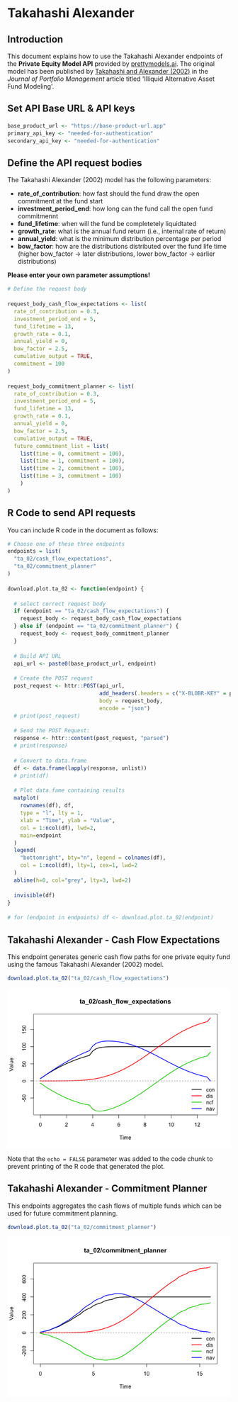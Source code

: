 Takahashi Alexander
================

Introduction
------------

This document explains how to use the Takahashi Alexander endpoints of the **Private Equity Model API** provided by [prettymodels.ai](https://prettymodels.ai). The original model has been published by [Takahashi and Alexander (2002)](https://doi.org/10.3905/jpm.2002.319836) in the *Journal of Portfolio Management* article titled 'Illiquid Alternative Asset Fund Modeling'.

Set API Base URL & API keys
---------------------------

``` r
base_product_url <- "https://base-product-url.app"
primary_api_key <- "needed-for-authentication"
secondary_api_key <- "needed-for-authentication"
```

Define the API request bodies
-----------------------------

The Takahashi Alexander (2002) model has the following parameters:

-   **rate\_of\_contribution**: how fast should the fund draw the open commitment at the fund start
-   **investment\_period\_end**: how long can the fund call the open fund commitmennt
-   **fund\_lifetime**: when will the fund be completetely liquidtated
-   **growth\_rate**: what is the annual fund return (i.e., internal rate of return)
-   **annual\_yield**: what is the minimum distribution percentage per period
-   **bow\_factor**: how are the distributions distributed over the fund life time (higher bow\_factor -&gt; later distributions, lower bow\_factor -&gt; earlier distributions)

**Please enter your own parameter assumptions!**

``` r
# Define the request body

request_body_cash_flow_expectations <- list(
  rate_of_contribution = 0.3,
  investment_period_end = 5,
  fund_lifetime = 13,
  growth_rate = 0.1,
  annual_yield = 0,
  bow_factor = 2.5,
  cumulative_output = TRUE,
  commitment = 100
)

request_body_commitment_planner <- list(
  rate_of_contribution = 0.3,
  investment_period_end = 5,
  fund_lifetime = 13,
  growth_rate = 0.1,
  annual_yield = 0,
  bow_factor = 2.5,
  cumulative_output = TRUE,
  future_commitment_list = list(
    list(time = 0, commitment = 100),
    list(time = 1, commitment = 100),
    list(time = 2, commitment = 100),
    list(time = 3, commitment = 100)
    )
)
```

R Code to send API requests
---------------------------

You can include R code in the document as follows:

``` r
# Choose one of these three endpoints
endpoints = list(
  "ta_02/cash_flow_expectations",
  "ta_02/commitment_planner"
)

download.plot.ta_02 <- function(endpoint) {
  
  # select correct request body
  if (endpoint == "ta_02/cash_flow_expectations") {
    request_body <- request_body_cash_flow_expectations
  } else if (endpoint == "ta_02/commitment_planner") {
    request_body <- request_body_commitment_planner
  }
  
  # Build API URL
  api_url <- paste0(base_product_url, endpoint)
  
  # Create the POST request
  post_request <- httr::POST(api_url,
                             add_headers(.headers = c("X-BLOBR-KEY" = primary_api_key)),
                             body = request_body,
                             encode = "json")
  # print(post_request)
  
  # Send the POST Request:
  response <- httr::content(post_request, "parsed")
  # print(response)
  
  # Convert to data.frame
  df <- data.frame(lapply(response, unlist))
  # print(df)
  
  # Plot data.fame containing results
  matplot(
    rownames(df), df, 
    type = "l", lty = 1, 
    xlab = "Time", ylab = "Value", 
    col = 1:ncol(df), lwd=2,
    main=endpoint
  )
  legend(
    "bottomright", bty="n", legend = colnames(df), 
    col = 1:ncol(df), lty=1, cex=1, lwd=2
  )
  abline(h=0, col="grey", lty=3, lwd=2)
  
  invisible(df)
}

# for (endpoint in endpoints) df <- download.plot.ta_02(endpoint)
```

Takahashi Alexander - Cash Flow Expectations
--------------------------------------------

This endpoint generates generic cash flow paths for one private equity fund using the famous Takahashi Alexander (2002) model.

``` r
download.plot.ta_02("ta_02/cash_flow_expectations")
```

![](takahashi_alexander_files/figure-markdown_github/ta_02/cash_flow_expectations-1.png)

Note that the `echo = FALSE` parameter was added to the code chunk to prevent printing of the R code that generated the plot.

Takahashi Alexander - Commitment Planner
----------------------------------------

This endpoints aggregates the cash flows of multiple funds which can be used for future commitment planning.

``` r
download.plot.ta_02("ta_02/commitment_planner")
```

![](takahashi_alexander_files/figure-markdown_github/ta_02/commitment_planner-1.png)
